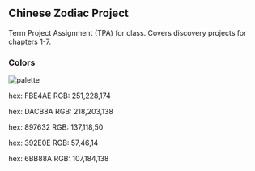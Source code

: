 ## Chinese Zodiac Project

Term Project Assignment (TPA) for class. Covers discovery projects
for chapters 1-7.

### Colors

![palette](https://github.com/rothgar/msit570/blob/master/ChineseZodiac/images/color-palatte.png)

hex: FBE4AE
RGB: 251,228,174

hex: DACB8A
RGB: 218,203,138

hex: 897632
RGB: 137,118,50

hex: 392E0E
RGB: 57,46,14

hex: 6BB88A
RGB: 107,184,138


